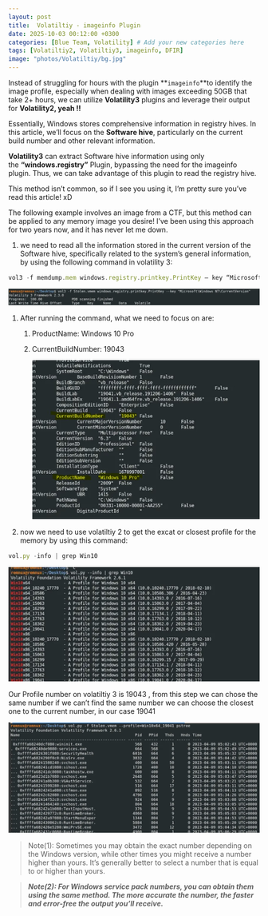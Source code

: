 ```yaml
---
layout: post
title:  Volatiltiy - imageinfo Plugin
date: 2025-10-03 00:12:00 +0300
categories: [Blue Team, Volatility] # Add your new categories here
tags: [Volatiltiy2, Volatiltiy3, imageinfo, DFIR]
image: "photos/Volatiltiy/bg.jpg"
---
```


Instead of struggling for hours with the plugin **`imageinfo`**to identify the image profile, especially when dealing with images exceeding 50GB that take 2+ hours, we can utilize **Volatility3** plugins and leverage their output for **Volatility2, yeah !!** 

Essentially, Windows stores comprehensive information in registry hives. In this article, we’ll focus on the **Software hive**, particularly on the current build number and other relevant information.

**Volatility3** can extract Software hive information using only the **“windows.registry”** Plugin, bypassing the need for the imageinfo plugin. Thus, we can take advantage of this plugin to read the registry hive.

This method isn’t common, so if I see you using it, I’m pretty sure you’ve read this article! xD

The following example involves an image from a CTF, but this method can be applied to any memory image you desire! I’ve been using this approach for two years now, and it has never let me down. 

1. we need to  read all the information stored in the current version of the Software hive, specifically related to the system’s general information, by using the following command in volatility 3:

```jsx
vol3 -f memdump.mem windows.registry.printkey.PrintKey — key “Microsoft\Windows NT\CurrentVersion”
```

![](/photos/Volatiltiy/1.jpg)

1. After running the command, what we need to focus on are:
    1. ProductName: Windows 10 Pro
    2. CurrentBuildNumber: 19043
        
        ![](/photos/Volatiltiy/2.jpg)
        
2. now we need to use volatiltiy 2 to get the excat or closest profile for the memory by using this command:

```jsx
vol.py -info | grep Win10
```

![](/photos/Volatiltiy/3.jpg)

Our Profile number on volatiltiy 3 is 19043 , from this step we can chose the same number if we can’t find the same number we can choose the closest one to the current number, in our case 19041

![](/photos/Volatiltiy/4.jpg)

> Note(1): Sometimes you may obtain the exact number depending on the Windows version, while other times you might receive a number higher than yours. It’s generally better to select a number that is equal to or higher than yours.
> 

> ***Note(2): For Windows service pack numbers, you can obtain them using the same method. The more accurate the number, the faster and error-free the output you’ll receive.***
>